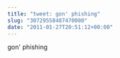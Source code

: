 ```yaml
---
title: "tweet: gon' phishing"
slug: "30729558487470080"
date: "2011-01-27T20:51:12+00:00"
---
```

gon' phishing